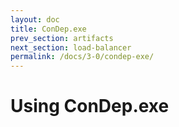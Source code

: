 ```yaml
---
layout: doc
title: ConDep.exe
prev_section: artifacts
next_section: load-balancer
permalink: /docs/3-0/condep-exe/
---
```


Using ConDep.exe
================